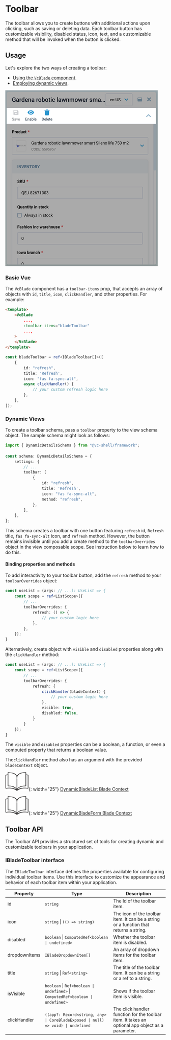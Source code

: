 # Toolbar

The toolbar allows you to create buttons with additional actions upon clicking, such as saving or deleting data. Each toolbar button has customizable visibility, disabled status, icon, text, and a customizable method that will be invoked when the button is clicked.

## Usage

Let's explore the two ways of creating a toolbar:

* [Using the `VcBlade` component](Toolbar.md#basic-vue).
* [Employing dynamic views](Toolbar.md#dynamic-views).

![toolbar](../../../media/toolbar.png)

### Basic Vue

The `VcBlade` component has a `toolbar-items` prop, that accepts an array of objects with `id`, `title`, `icon`, `clickHandler`, and other properties. For example:

```html
<template>
    <VcBlade
        ...,
        :toolbar-items="bladeToolbar"
        ...,
    >
    </VcBlade>
</template>
```

```typescript
const bladeToolbar = ref<IBladeToolbar[]>([
    {
        id: "refresh",
        title: 'Refresh',
        icon: "fas fa-sync-alt",
        async clickHandler() {
            // your custom refresh logic here
        },
    },
]);
```

### Dynamic Views

To create a toolbar schema, pass a `toolbar` property to the view schema object. The sample schema might look as follows:

```typescript
import { DynamicDetailsSchema } from "@vc-shell/framework";

const schema: DynamicDetailsSchema = {
    settings: {
        // ...
        toolbar: [
            {
                id: "refresh",
                title: 'Refresh',
                icon: "fas fa-sync-alt",
                method: "refresh",
            },
        ],
    },
};
```

This schema creates a toolbar with one button  featuring `refresh` id, `Refresh` title, `fas fa-sync-alt` icon, and `refresh` method. However, the button remains invisible until you add a create method to the `toolbarOverrides` object in the view composable scope. See instruction below to learn how to do this.


#### Binding properties and methods

To add interactivity to your toolbar button, add the `refresh` method to your `toolbarOverrides` object:

```typescript
const useList = (args: // ...): UseList => {
    const scope = ref<ListScope>({
        // ...
        toolbarOverrides: {
            refresh: () => {
                // your custom logic here
            },
        },
    });
}
```

Alternatively, create object with `visible` and `disabled` properties along with the `clickHandler` method:

```typescript
const useList = (args: // ...): UseList => {
    const scope = ref<ListScope>({
        // ...
        toolbarOverrides: {
            refresh: {
                clickHandler(bladeContext) {
                    // your custom logic here
                },
                visible: true,
                disabled: false,
            }
        }
    });
}
```

The `visible` and `disabled` properties can be a boolean, a function, or even a computed property that returns a boolean value.

The`clickHandler` method also has an argument with the provided `bladeContext` object.

![Readmore](../../../media/readmore.png){: width="25"} [DynamicBladeList Blade Context](../dynamic-views/Dynamic-Blade-List.md#dynamicbladelist-blade-context) 

![Readmore](../../../media/readmore.png){: width="25"} [DynamicBladeForm Blade Context](../dynamic-views/Dynamic-Blade-Form.md#dynamicbladeform-blade-context)

## Toolbar API

The Toolbar API provides a structured set of tools for creating dynamic and customizable toolbars in your application.

### IBladeToolbar interface

The `IBladeToolbar` interface defines the properties available for configuring individual toolbar items. Use this interface to customize the appearance and behavior of each toolbar item within your application.

| Property  | Type                                              | Description                                                                                                           |
|-----------| ----------------------------------------------    |-----------------------------------------------------------------------------------------------------------------------|
| id        | `string`                                            | The Id of the toolbar item.                                                                                           |
| icon      | `string` \| `(() => string)`                          | The icon of the toolbar item. It can be a string or a function that returns a string.                                 |
| disabled    | `boolean` \| `ComputedRef<boolean \| undefined>`    | Whether the toolbar item is disabled.                                                                                 |
| dropdownItems | `IBladeDropdownItem[]`                          | An array of dropdown items for the toolbar item.                                                                      |
| title       | `string` \| `Ref<string>`                           | The title of the toolbar item. It can be a string or a ref to a string.                                               |
| isVisible   | `boolean` \| `Ref<boolean \| undefined>` \| `ComputedRef<boolean \| undefined>`              | Shows if the toolbar item is visible.                                           |
| clickHandler | `((app?: Record<string, any> \| CoreBladeExposed \| null) => void) \| undefined`       | The click handler function for the toolbar item. It takes an optional app object as a parameter.|